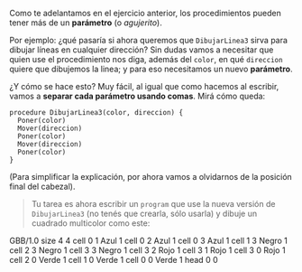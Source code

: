 Como te adelantamos en el ejercicio anterior, los procedimientos pueden tener más de un **parámetro** (o _agujerito_). 

Por ejemplo: ¿qué pasaría si ahora queremos que `DibujarLinea3` sirva para dibujar líneas en cualquier dirección? Sin dudas vamos a necesitar que quien use el procedimiento nos diga, además del `color`, en qué `direccion` quiere que dibujemos la linea; y para eso necesitamos un nuevo **parámetro**.

¿Y cómo se hace esto? Muy fácil, al igual que como hacemos al escribir, vamos a **separar cada parámetro usando comas**. Mirá cómo queda:

```gobstones
procedure DibujarLinea3(color, direccion) {
  Poner(color)
  Mover(direccion)
  Poner(color)
  Mover(direccion)
  Poner(color)
}
```

(Para simplificar la explicación, por ahora vamos a olvidarnos de la posición final del cabezal).

> Tu tarea es ahora escribir un `program` que use la nueva versión de `DibujarLinea3` (no tenés que crearla, sólo usarla) y dibuje un cuadrado multicolor como este:

<gs-board>
  GBB/1.0
    size 4 4
    cell 0 1 Azul 1
    cell 0 2 Azul 1
    cell 0 3 Azul 1
    cell 1 3 Negro 1
    cell 2 3 Negro 1
    cell 3 3 Negro 1
    cell 3 2 Rojo 1
    cell 3 1 Rojo 1
    cell 3 0 Rojo 1
    cell 2 0 Verde 1
    cell 1 0 Verde 1
    cell 0 0 Verde 1
    head 0 0
</gs-board>